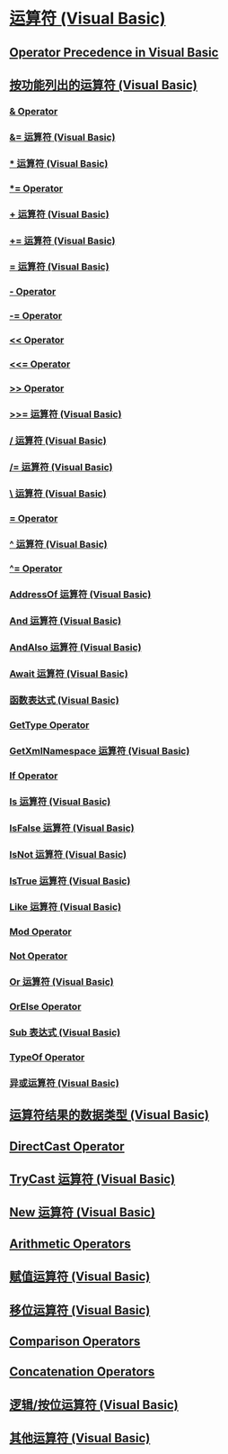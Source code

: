 # [运算符 (Visual Basic)](index.md)
## [Operator Precedence in Visual Basic](TocOutOfQuery)
## [按功能列出的运算符 (Visual Basic)](operators-listed-by-functionality.md)
### [& Operator](TocOutOfQuery)
### [&= 运算符 (Visual Basic)](and-assignment-operator.md)
### [* 运算符 (Visual Basic)](multiplication-operator.md)
### [*= Operator](TocOutOfQuery)
### [+ 运算符 (Visual Basic)](addition-operator.md)
### [+= 运算符 (Visual Basic)](addition-assignment-operator.md)
### [= 运算符 (Visual Basic)](assignment-operator.md)
### [- Operator](TocOutOfQuery)
### [-= Operator](TocOutOfQuery)
### [<< Operator](TocOutOfQuery)
### [<<= Operator](TocOutOfQuery)
### [>> Operator](TocOutOfQuery)
### [>>= 运算符 (Visual Basic)](right-shift-assignment-operator.md)
### [/ 运算符 (Visual Basic)](floating-point-division-operator.md)
### [/= 运算符 (Visual Basic)](floating-point-division-assignment-operator.md)
### [\ 运算符 (Visual Basic)](integer-division-operator.md)
### [\= Operator](TocOutOfQuery)
### [^ 运算符 (Visual Basic)](exponentiation-operator.md)
### [^= Operator](TocOutOfQuery)
### [AddressOf 运算符 (Visual Basic)](addressof-operator.md)
### [And 运算符 (Visual Basic)](and-operator.md)
### [AndAlso 运算符 (Visual Basic)](andalso-operator.md)
### [Await 运算符 (Visual Basic)](await-operator.md)
### [函数表达式 (Visual Basic)](function-expression.md)
### [GetType Operator](TocOutOfQuery)
### [GetXmlNamespace 运算符 (Visual Basic)](getxmlnamespace-operator.md)
### [If Operator](TocOutOfQuery)
### [Is 运算符 (Visual Basic)](is-operator.md)
### [IsFalse 运算符 (Visual Basic)](isfalse-operator.md)
### [IsNot 运算符 (Visual Basic)](isnot-operator.md)
### [IsTrue 运算符 (Visual Basic)](istrue-operator.md)
### [Like 运算符 (Visual Basic)](like-operator.md)
### [Mod Operator](TocOutOfQuery)
### [Not Operator](TocOutOfQuery)
### [Or 运算符 (Visual Basic)](or-operator.md)
### [OrElse Operator](TocOutOfQuery)
### [Sub 表达式 (Visual Basic)](sub-expression.md)
### [TypeOf Operator](TocOutOfQuery)
### [异或运算符 (Visual Basic)](xor-operator.md)
## [运算符结果的数据类型 (Visual Basic)](data-types-of-operator-results.md)
## [DirectCast Operator](TocOutOfQuery)
## [TryCast 运算符 (Visual Basic)](trycast-operator.md)
## [New 运算符 (Visual Basic)](new-operator.md)
## [Arithmetic Operators](TocOutOfQuery)
## [赋值运算符 (Visual Basic)](assignment-operators.md)
## [移位运算符 (Visual Basic)](bit-shift-operators.md)
## [Comparison Operators](TocOutOfQuery)
## [Concatenation Operators](TocOutOfQuery)
## [逻辑/按位运算符 (Visual Basic)](logical-bitwise-operators.md)
## [其他运算符 (Visual Basic)](miscellaneous-operators.md)
